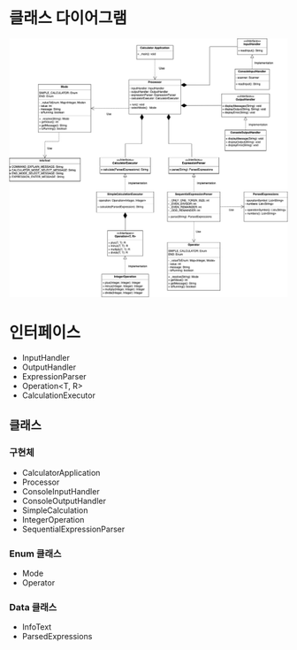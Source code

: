 # 클래스 다이어그램
![CalculatorApplicationClassDiagram.png](CalculatorApplicationClassDiagram.png)

# 인터페이스
- InputHandler
- OutputHandler
- ExpressionParser
- Operation<T, R>
- CalculationExecutor

## 클래스
### 구현체
- CalculatorApplication
- Processor
- ConsoleInputHandler
- ConsoleOutputHandler
- SimpleCalculation
- IntegerOperation
- SequentialExpressionParser

### Enum 클래스
- Mode
- Operator

### Data 클래스
- InfoText
- ParsedExpressions
